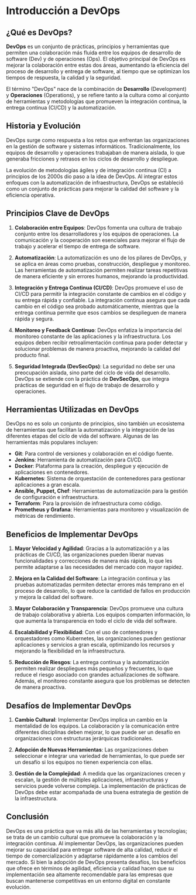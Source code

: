 # Introducción a DevOps

## ¿Qué es DevOps?

**DevOps** es un conjunto de prácticas, principios y herramientas que permiten una colaboración más fluida entre los equipos de desarrollo de software (Dev) y de operaciones (Ops). El objetivo principal de DevOps es mejorar la colaboración entre estas dos áreas, aumentando la eficiencia del proceso de desarrollo y entrega de software, al tiempo que se optimizan los tiempos de respuesta, la calidad y la seguridad.

El término "DevOps" nace de la combinación de **Desarrollo** (Development) y **Operaciones** (Operations), y se refiere tanto a la cultura como al conjunto de herramientas y metodologías que promueven la integración continua, la entrega continua (CI/CD) y la automatización.

## Historia y Evolución

DevOps surge como respuesta a los retos que enfrentan las organizaciones en la gestión de software y sistemas informáticos. Tradicionalmente, los equipos de desarrollo y operaciones trabajaban de manera aislada, lo que generaba fricciones y retrasos en los ciclos de desarrollo y despliegue.

La evolución de metodologías ágiles y de integración continua (CI) a principios de los 2000s dio paso a la idea de DevOps. Al integrar estos enfoques con la automatización de infraestructura, DevOps se estableció como un conjunto de prácticas para mejorar la calidad del software y la eficiencia operativa.

## Principios Clave de DevOps

1. **Colaboración entre Equipos**: DevOps fomenta una cultura de trabajo conjunto entre los desarrolladores y los equipos de operaciones. La comunicación y la cooperación son esenciales para mejorar el flujo de trabajo y acelerar el tiempo de entrega de software.

2. **Automatización**: La automatización es uno de los pilares de DevOps, y se aplica en áreas como pruebas, construcción, despliegue y monitoreo. Las herramientas de automatización permiten realizar tareas repetitivas de manera eficiente y sin errores humanos, mejorando la productividad.

3. **Integración y Entrega Continua (CI/CD)**: DevOps promueve el uso de CI/CD para permitir la integración constante de cambios en el código y su entrega rápida y confiable. La integración continua asegura que cada cambio en el código sea probado automáticamente, mientras que la entrega continua permite que esos cambios se desplieguen de manera rápida y segura.

4. **Monitoreo y Feedback Continuo**: DevOps enfatiza la importancia del monitoreo constante de las aplicaciones y la infraestructura. Los equipos deben recibir retroalimentación continua para poder detectar y solucionar problemas de manera proactiva, mejorando la calidad del producto final.

5. **Seguridad Integrada (DevSecOps)**: La seguridad no debe ser una preocupación aislada, sino parte del ciclo de vida del desarrollo. DevOps se extiende con la práctica de **DevSecOps**, que integra prácticas de seguridad en el flujo de trabajo de desarrollo y operaciones.

## Herramientas Utilizadas en DevOps

DevOps no es solo un conjunto de principios, sino también un ecosistema de herramientas que facilitan la automatización y la integración de las diferentes etapas del ciclo de vida del software. Algunas de las herramientas más populares incluyen:

- **Git**: Para control de versiones y colaboración en el código fuente.
- **Jenkins**: Herramienta de automatización para CI/CD.
- **Docker**: Plataforma para la creación, despliegue y ejecución de aplicaciones en contenedores.
- **Kubernetes**: Sistema de orquestación de contenedores para gestionar aplicaciones a gran escala.
- **Ansible, Puppet, Chef**: Herramientas de automatización para la gestión de configuración e infraestructura.
- **Terraform**: Para la provisión de infraestructura como código.
- **Prometheus y Grafana**: Herramientas para monitoreo y visualización de métricas de rendimiento.

## Beneficios de Implementar DevOps

1. **Mayor Velocidad y Agilidad**: Gracias a la automatización y a las prácticas de CI/CD, las organizaciones pueden liberar nuevas funcionalidades y correcciones de manera más rápida, lo que les permite adaptarse a las necesidades del mercado con mayor rapidez.

2. **Mejora en la Calidad del Software**: La integración continua y las pruebas automatizadas permiten detectar errores más temprano en el proceso de desarrollo, lo que reduce la cantidad de fallos en producción y mejora la calidad del software.

3. **Mayor Colaboración y Transparencia**: DevOps promueve una cultura de trabajo colaborativa y abierta. Los equipos comparten información, lo que aumenta la transparencia en todo el ciclo de vida del software.

4. **Escalabilidad y Flexibilidad**: Con el uso de contenedores y orquestadores como Kubernetes, las organizaciones pueden gestionar aplicaciones y servicios a gran escala, optimizando los recursos y mejorando la flexibilidad en la infraestructura.

5. **Reducción de Riesgos**: La entrega continua y la automatización permiten realizar despliegues más pequeños y frecuentes, lo que reduce el riesgo asociado con grandes actualizaciones de software. Además, el monitoreo constante asegura que los problemas se detecten de manera proactiva.

## Desafíos de Implementar DevOps

1. **Cambio Cultural**: Implementar DevOps implica un cambio en la mentalidad de los equipos. La colaboración y la comunicación entre diferentes disciplinas deben mejorar, lo que puede ser un desafío en organizaciones con estructuras jerárquicas tradicionales.

2. **Adopción de Nuevas Herramientas**: Las organizaciones deben seleccionar e integrar una variedad de herramientas, lo que puede ser un desafío si los equipos no tienen experiencia con ellas.

3. **Gestión de la Complejidad**: A medida que las organizaciones crecen y escalan, la gestión de múltiples aplicaciones, infraestructuras y servicios puede volverse compleja. La implementación de prácticas de DevOps debe estar acompañada de una buena estrategia de gestión de la infraestructura.

## Conclusión

DevOps es una práctica que va más allá de las herramientas y tecnologías; se trata de un cambio cultural que promueve la colaboración y la integración continua. Al implementar DevOps, las organizaciones pueden mejorar su capacidad para entregar software de alta calidad, reducir el tiempo de comercialización y adaptarse rápidamente a los cambios del mercado. Si bien la adopción de DevOps presenta desafíos, los beneficios que ofrece en términos de agilidad, eficiencia y calidad hacen que su implementación sea altamente recomendable para las empresas que buscan mantenerse competitivas en un entorno digital en constante evolución.
